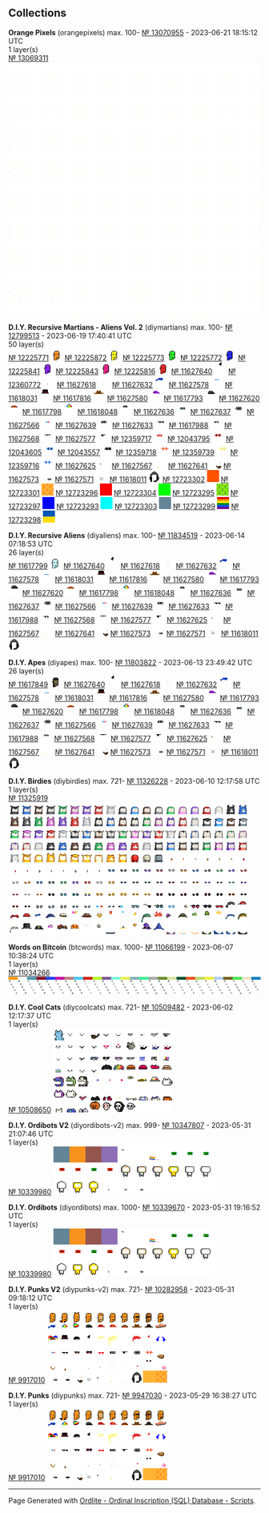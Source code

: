 ## Collections


**Orange Pixels** (orangepixels) max. 100- [№ 13070955](https://ordinals.com/inscription/429915c362dacc2b1f7d4a5f7d929ee04e52298c35a7fe9c4e5a29580691b364i0) - 2023-06-21 18:15:12 UTC<br>
1 layer(s)<br>
[№ 13069311](https://ordinals.com/inscription/c0a4f0a19765b944bfea57cb51105a76e1c6a724a533ed46a288059dc9a2a963i0) ![](../num/13069311.png)


**D.I.Y. Recursive Martians - Aliens Vol. 2** (diymartians) max. 100- [№ 12799513](https://ordinals.com/inscription/b2426c302ad2807d832b994cb509000a5fa8ac9c08cce273b16400a8409b4c13i0) - 2023-06-19 17:40:41 UTC<br>
50 layer(s)<br>
[№ 12225771](https://ordinals.com/inscription/0829dc471f8bb92a971dfdfb00a71c016b833c8f1d5f39dcb15aa5535d08fc15i0) ![](../num/12225771.png)
[№ 12225872](https://ordinals.com/inscription/9482552ec759b76577b28923741eb4bfc7770cead528755bf8fa44196ae9318ci0) ![](../num/12225872.png)
[№ 12225773](https://ordinals.com/inscription/5b8eb4a05f13fffc49f824f457fb080b67e4fdc312fbbf2f804cef59e6d5fad2i0) ![](../num/12225773.png)
[№ 12225772](https://ordinals.com/inscription/85e0efd6cc2801ab7e1fe28e23110441348ca40481599f880c571ff4f69f066fi0) ![](../num/12225772.png)
[№ 12225841](https://ordinals.com/inscription/7953ccb6614a41e7b4c4ed2a2b112b52feda387de92de2c1a314f03d5da41955i0) ![](../num/12225841.png)
[№ 12225843](https://ordinals.com/inscription/2f1219924cfa01f9816581e8a39e201f15e19ab447e852ff9b43b13fa7b0c75di0) ![](../num/12225843.png)
[№ 12225816](https://ordinals.com/inscription/e60f597ec41c50e823ea382c101dfc2f30c13a927222be3b73cedd88bd1b9237i0) ![](../num/12225816.png)
[№ 11627640](https://ordinals.com/inscription/5ce9f89ad571e5380baa5b5ee387f08ea313421e7e54662b3899d411c39321ddi0) ![](../num/11627640.png)
[№ 12360772](https://ordinals.com/inscription/3459b14a4fcb7bce1df0465abc711b556caba6f7b42d4f925f1ddf830be47125i0) ![](../num/12360772.png)
[№ 11627618](https://ordinals.com/inscription/1355524a2aab576e069bac91227b0e52d227d65d84c5535377d3a0ea4e44d470i0) ![](../num/11627618.png)
[№ 11627632](https://ordinals.com/inscription/a6b4b81f69e8c217db24f0a71954195d67ced49a819b67a4daf9f3ca7fa1b971i0) ![](../num/11627632.png)
[№ 11627578](https://ordinals.com/inscription/83827ec13cb55a35fe3adca5acf67caf943c3bd6810f8fa893b067e8015c8f19i0) ![](../num/11627578.png)
[№ 11618031](https://ordinals.com/inscription/5b1e638c050318bec23f17b8b7758ccf13945e422516da6c722c67ae5ed4e26di0) ![](../num/11618031.png)
[№ 11617816](https://ordinals.com/inscription/5dcf96b13e5762d5a288d8bee36deb933fe192a55475199fe9a39ae29dd16853i0) ![](../num/11617816.png)
[№ 11627580](https://ordinals.com/inscription/5760ce05009e94a750a7245cac994fa9ffd388eadc757929ac17737811455429i0) ![](../num/11627580.png)
[№ 11617793](https://ordinals.com/inscription/0bd902941392ea138adb7db30cecdf5bc09a92c80e3e1bc3ecdf3c2d0abf6631i0) ![](../num/11617793.png)
[№ 11627620](https://ordinals.com/inscription/7c2fd41b52624ddb1ba11fe1c6d95475f2e42c4b53d6aaf6a16a09064acebe38i0) ![](../num/11627620.png)
[№ 11617798](https://ordinals.com/inscription/0f473c9dcd14e3f43a6599b038d810eac16bc6394edcfcf6b32f8df992ab6791i0) ![](../num/11617798.png)
[№ 11618048](https://ordinals.com/inscription/d32c50c23693a028e2381d6f756746a9ff684f2028edf694ab7b1b6cde78e2cdi0) ![](../num/11618048.png)
[№ 11627636](https://ordinals.com/inscription/d61fc2a89ecc6ae65cf91cdfac9edc37fd60c38621dac211f3a70891ef79b69ai0) ![](../num/11627636.png)
[№ 11627637](https://ordinals.com/inscription/680e2ee8cad86aa174b4f3373d733370c9a6fc4230b9708d520a0f6bcb8e72a6i0) ![](../num/11627637.png)
[№ 11627566](https://ordinals.com/inscription/56d3f4f661b2b4a9fc17755171d7cf4da74e570614b6b45de0cc87a809c3eb3ci0) ![](../num/11627566.png)
[№ 11627639](https://ordinals.com/inscription/fe4321178bd841e52fdeb72ce4456c5b7596c0d611b19da15ba75ec63b5314cai0) ![](../num/11627639.png)
[№ 11627633](https://ordinals.com/inscription/eddc1242f0fd290e130332e046897ad41dce1e7e112df48ecf2168e43172d383i0) ![](../num/11627633.png)
[№ 11617988](https://ordinals.com/inscription/a2110fb4afaa29bc70bcfac445f750ecb5e81777e8d080be2d2b07eb030ba0ffi0) ![](../num/11617988.png)
[№ 11627568](https://ordinals.com/inscription/c1277df4b986067b2a3f006d717b7f6d042896840c8b592e5a8b9ff22444b08fi0) ![](../num/11627568.png)
[№ 11627577](https://ordinals.com/inscription/722dfdc90a67ff7eb892d13393a8a5b360b8a109f3d809600919684a600ff60ei0) ![](../num/11627577.png)
[№ 12359717](https://ordinals.com/inscription/a0d11e78978a9dd5f1d891b71f06bd2d411c08372eba1f23e8b0722474388130i0) ![](../num/12359717.png)
[№ 12043795](https://ordinals.com/inscription/2c2d812754b9374ffb699173da7f6d476af138a99906b66b8453cc4343305167i0) ![](../num/12043795.png)
[№ 12043605](https://ordinals.com/inscription/964c52312f1db9025695b181d5f631292d29bec63ff9587138a589cb5ff8c26di0) ![](../num/12043605.png)
[№ 12043557](https://ordinals.com/inscription/545fd4d45d2f6d732d48accc082f72b67a00d19f88517320f814bf1fe827c816i0) ![](../num/12043557.png)
[№ 12359718](https://ordinals.com/inscription/72fe7ebda802852f499dca865ec22ac43eacfcf4796d761969ae8358791e943ci0) ![](../num/12359718.png)
[№ 12359739](https://ordinals.com/inscription/4db2e931b5cd489d8007d111d20ab97d84161b84c8f7ff3038e1afe79567b9afi0) ![](../num/12359739.png)
[№ 12359716](https://ordinals.com/inscription/4869c9bb7cf23e68ad94da5b1e9de1feff1ebdcaf9a08fccca5f1887dd40e239i0) ![](../num/12359716.png)
[№ 11627625](https://ordinals.com/inscription/06136a5b4fb585069ef6265a0fde3baf67ee914b9f784d2c951f3a8187800d54i0) ![](../num/11627625.png)
[№ 11627567](https://ordinals.com/inscription/8043604c7c96a5a43a97e251b246102ca40c0203431ff21bd26f23330dfa554ci0) ![](../num/11627567.png)
[№ 11627641](https://ordinals.com/inscription/92e7f48454546718f98103d7464d954033adbee21855f06584be06faa3e291ddi0) ![](../num/11627641.png)
[№ 11627573](https://ordinals.com/inscription/a01012b213ed425c5d4038bc36016f19f4f342ca052ff9bf6971672164e1a402i0) ![](../num/11627573.png)
[№ 11627571](https://ordinals.com/inscription/87d89d290ebde5d5b7aa75b4c8d0359515e25ea1542bc0646dc3f5b0b2fc55fdi0) ![](../num/11627571.png)
[№ 11618011](https://ordinals.com/inscription/aab67a4269ca0bda649fe341bd88c862aba2e9bf6e0826b9dfa5c4ba8fe62c2di0) ![](../num/11618011.png)
[№ 12723302](https://ordinals.com/inscription/189b02ffc8aac68a45102e9837a1ca92e422bf5544d9011a863626cf6b0abeeai0) ![](../num/12723302.png)
[№ 12723301](https://ordinals.com/inscription/43e93e43f2dac75b141baaa5b08df440e0b6ec5755577a9554a7af6540447bb7i0) ![](../num/12723301.png)
[№ 12723296](https://ordinals.com/inscription/39d774f7d7514371c88bc4f939346f6b23000c9892ac4ae8ea36c76694e3b842i0) ![](../num/12723296.png)
[№ 12723304](https://ordinals.com/inscription/b268b2acccd6b04680c2aa3130863ffbaa450f6870f100af678428cd07212ef6i0) ![](../num/12723304.png)
[№ 12723295](https://ordinals.com/inscription/ac810c9098681e100964166b7510d1ac371c147861b0ae2a862da3a8b8256037i0) ![](../num/12723295.png)
[№ 12723297](https://ordinals.com/inscription/4b9f880df07b072a4147a62acdd0881d024d14da6d84174db9b5ac555b71b346i0) ![](../num/12723297.png)
[№ 12723293](https://ordinals.com/inscription/014ad6ed6297bc4ed624b2856e036c6bde115d51eb7200b14e3b3413ad53db08i0) ![](../num/12723293.png)
[№ 12723303](https://ordinals.com/inscription/e139b5b0649186772cbf044bb8d3c5e43b77e3cf0472008ce2aaf52966c921eci0) ![](../num/12723303.png)
[№ 12723299](https://ordinals.com/inscription/6eb271ad3fdd15cc2ec34dda462e71aaa8a7ef7e306cfd189931ef37216a9c60i0) ![](../num/12723299.png)
[№ 12723298](https://ordinals.com/inscription/47cb34f1d73371df0b27ca0a259927fa80e2b2d9ee0e1d487fca5c9029b67b49i0) ![](../num/12723298.png)


**D.I.Y. Recursive Aliens** (diyaliens) max. 100- [№ 11834519](https://ordinals.com/inscription/3832d5d8dc247cfa3506343acca1f4a9f1a9f914a4e6f16589e0dac4fdb67c1ci0) - 2023-06-14 07:18:53 UTC<br>
26 layer(s)<br>
[№ 11617799](https://ordinals.com/inscription/81ec4177e7fce4e568cc1c14366fe29deb88b0f0841eb12d4f1d0638cca68201i0) ![](../num/11617799.png)
[№ 11627640](https://ordinals.com/inscription/5ce9f89ad571e5380baa5b5ee387f08ea313421e7e54662b3899d411c39321ddi0) ![](../num/11627640.png)
[№ 11627618](https://ordinals.com/inscription/1355524a2aab576e069bac91227b0e52d227d65d84c5535377d3a0ea4e44d470i0) ![](../num/11627618.png)
[№ 11627632](https://ordinals.com/inscription/a6b4b81f69e8c217db24f0a71954195d67ced49a819b67a4daf9f3ca7fa1b971i0) ![](../num/11627632.png)
[№ 11627578](https://ordinals.com/inscription/83827ec13cb55a35fe3adca5acf67caf943c3bd6810f8fa893b067e8015c8f19i0) ![](../num/11627578.png)
[№ 11618031](https://ordinals.com/inscription/5b1e638c050318bec23f17b8b7758ccf13945e422516da6c722c67ae5ed4e26di0) ![](../num/11618031.png)
[№ 11617816](https://ordinals.com/inscription/5dcf96b13e5762d5a288d8bee36deb933fe192a55475199fe9a39ae29dd16853i0) ![](../num/11617816.png)
[№ 11627580](https://ordinals.com/inscription/5760ce05009e94a750a7245cac994fa9ffd388eadc757929ac17737811455429i0) ![](../num/11627580.png)
[№ 11617793](https://ordinals.com/inscription/0bd902941392ea138adb7db30cecdf5bc09a92c80e3e1bc3ecdf3c2d0abf6631i0) ![](../num/11617793.png)
[№ 11627620](https://ordinals.com/inscription/7c2fd41b52624ddb1ba11fe1c6d95475f2e42c4b53d6aaf6a16a09064acebe38i0) ![](../num/11627620.png)
[№ 11617798](https://ordinals.com/inscription/0f473c9dcd14e3f43a6599b038d810eac16bc6394edcfcf6b32f8df992ab6791i0) ![](../num/11617798.png)
[№ 11618048](https://ordinals.com/inscription/d32c50c23693a028e2381d6f756746a9ff684f2028edf694ab7b1b6cde78e2cdi0) ![](../num/11618048.png)
[№ 11627636](https://ordinals.com/inscription/d61fc2a89ecc6ae65cf91cdfac9edc37fd60c38621dac211f3a70891ef79b69ai0) ![](../num/11627636.png)
[№ 11627637](https://ordinals.com/inscription/680e2ee8cad86aa174b4f3373d733370c9a6fc4230b9708d520a0f6bcb8e72a6i0) ![](../num/11627637.png)
[№ 11627566](https://ordinals.com/inscription/56d3f4f661b2b4a9fc17755171d7cf4da74e570614b6b45de0cc87a809c3eb3ci0) ![](../num/11627566.png)
[№ 11627639](https://ordinals.com/inscription/fe4321178bd841e52fdeb72ce4456c5b7596c0d611b19da15ba75ec63b5314cai0) ![](../num/11627639.png)
[№ 11627633](https://ordinals.com/inscription/eddc1242f0fd290e130332e046897ad41dce1e7e112df48ecf2168e43172d383i0) ![](../num/11627633.png)
[№ 11617988](https://ordinals.com/inscription/a2110fb4afaa29bc70bcfac445f750ecb5e81777e8d080be2d2b07eb030ba0ffi0) ![](../num/11617988.png)
[№ 11627568](https://ordinals.com/inscription/c1277df4b986067b2a3f006d717b7f6d042896840c8b592e5a8b9ff22444b08fi0) ![](../num/11627568.png)
[№ 11627577](https://ordinals.com/inscription/722dfdc90a67ff7eb892d13393a8a5b360b8a109f3d809600919684a600ff60ei0) ![](../num/11627577.png)
[№ 11627625](https://ordinals.com/inscription/06136a5b4fb585069ef6265a0fde3baf67ee914b9f784d2c951f3a8187800d54i0) ![](../num/11627625.png)
[№ 11627567](https://ordinals.com/inscription/8043604c7c96a5a43a97e251b246102ca40c0203431ff21bd26f23330dfa554ci0) ![](../num/11627567.png)
[№ 11627641](https://ordinals.com/inscription/92e7f48454546718f98103d7464d954033adbee21855f06584be06faa3e291ddi0) ![](../num/11627641.png)
[№ 11627573](https://ordinals.com/inscription/a01012b213ed425c5d4038bc36016f19f4f342ca052ff9bf6971672164e1a402i0) ![](../num/11627573.png)
[№ 11627571](https://ordinals.com/inscription/87d89d290ebde5d5b7aa75b4c8d0359515e25ea1542bc0646dc3f5b0b2fc55fdi0) ![](../num/11627571.png)
[№ 11618011](https://ordinals.com/inscription/aab67a4269ca0bda649fe341bd88c862aba2e9bf6e0826b9dfa5c4ba8fe62c2di0) ![](../num/11618011.png)


**D.I.Y. Apes** (diyapes) max. 100- [№ 11803822](https://ordinals.com/inscription/610ad953a48ce514ca71933b40228a366ef5edb8f6581ac20dca3098d618c7b2i0) - 2023-06-13 23:49:42 UTC<br>
26 layer(s)<br>
[№ 11617849](https://ordinals.com/inscription/b36750a6b444e3815f0cbb50a36e0f1231b74ba930855b1e9067f907942f34fci0) ![](../num/11617849.png)
[№ 11627640](https://ordinals.com/inscription/5ce9f89ad571e5380baa5b5ee387f08ea313421e7e54662b3899d411c39321ddi0) ![](../num/11627640.png)
[№ 11627618](https://ordinals.com/inscription/1355524a2aab576e069bac91227b0e52d227d65d84c5535377d3a0ea4e44d470i0) ![](../num/11627618.png)
[№ 11627632](https://ordinals.com/inscription/a6b4b81f69e8c217db24f0a71954195d67ced49a819b67a4daf9f3ca7fa1b971i0) ![](../num/11627632.png)
[№ 11627578](https://ordinals.com/inscription/83827ec13cb55a35fe3adca5acf67caf943c3bd6810f8fa893b067e8015c8f19i0) ![](../num/11627578.png)
[№ 11618031](https://ordinals.com/inscription/5b1e638c050318bec23f17b8b7758ccf13945e422516da6c722c67ae5ed4e26di0) ![](../num/11618031.png)
[№ 11617816](https://ordinals.com/inscription/5dcf96b13e5762d5a288d8bee36deb933fe192a55475199fe9a39ae29dd16853i0) ![](../num/11617816.png)
[№ 11627580](https://ordinals.com/inscription/5760ce05009e94a750a7245cac994fa9ffd388eadc757929ac17737811455429i0) ![](../num/11627580.png)
[№ 11617793](https://ordinals.com/inscription/0bd902941392ea138adb7db30cecdf5bc09a92c80e3e1bc3ecdf3c2d0abf6631i0) ![](../num/11617793.png)
[№ 11627620](https://ordinals.com/inscription/7c2fd41b52624ddb1ba11fe1c6d95475f2e42c4b53d6aaf6a16a09064acebe38i0) ![](../num/11627620.png)
[№ 11617798](https://ordinals.com/inscription/0f473c9dcd14e3f43a6599b038d810eac16bc6394edcfcf6b32f8df992ab6791i0) ![](../num/11617798.png)
[№ 11618048](https://ordinals.com/inscription/d32c50c23693a028e2381d6f756746a9ff684f2028edf694ab7b1b6cde78e2cdi0) ![](../num/11618048.png)
[№ 11627636](https://ordinals.com/inscription/d61fc2a89ecc6ae65cf91cdfac9edc37fd60c38621dac211f3a70891ef79b69ai0) ![](../num/11627636.png)
[№ 11627637](https://ordinals.com/inscription/680e2ee8cad86aa174b4f3373d733370c9a6fc4230b9708d520a0f6bcb8e72a6i0) ![](../num/11627637.png)
[№ 11627566](https://ordinals.com/inscription/56d3f4f661b2b4a9fc17755171d7cf4da74e570614b6b45de0cc87a809c3eb3ci0) ![](../num/11627566.png)
[№ 11627639](https://ordinals.com/inscription/fe4321178bd841e52fdeb72ce4456c5b7596c0d611b19da15ba75ec63b5314cai0) ![](../num/11627639.png)
[№ 11627633](https://ordinals.com/inscription/eddc1242f0fd290e130332e046897ad41dce1e7e112df48ecf2168e43172d383i0) ![](../num/11627633.png)
[№ 11617988](https://ordinals.com/inscription/a2110fb4afaa29bc70bcfac445f750ecb5e81777e8d080be2d2b07eb030ba0ffi0) ![](../num/11617988.png)
[№ 11627568](https://ordinals.com/inscription/c1277df4b986067b2a3f006d717b7f6d042896840c8b592e5a8b9ff22444b08fi0) ![](../num/11627568.png)
[№ 11627577](https://ordinals.com/inscription/722dfdc90a67ff7eb892d13393a8a5b360b8a109f3d809600919684a600ff60ei0) ![](../num/11627577.png)
[№ 11627625](https://ordinals.com/inscription/06136a5b4fb585069ef6265a0fde3baf67ee914b9f784d2c951f3a8187800d54i0) ![](../num/11627625.png)
[№ 11627567](https://ordinals.com/inscription/8043604c7c96a5a43a97e251b246102ca40c0203431ff21bd26f23330dfa554ci0) ![](../num/11627567.png)
[№ 11627641](https://ordinals.com/inscription/92e7f48454546718f98103d7464d954033adbee21855f06584be06faa3e291ddi0) ![](../num/11627641.png)
[№ 11627573](https://ordinals.com/inscription/a01012b213ed425c5d4038bc36016f19f4f342ca052ff9bf6971672164e1a402i0) ![](../num/11627573.png)
[№ 11627571](https://ordinals.com/inscription/87d89d290ebde5d5b7aa75b4c8d0359515e25ea1542bc0646dc3f5b0b2fc55fdi0) ![](../num/11627571.png)
[№ 11618011](https://ordinals.com/inscription/aab67a4269ca0bda649fe341bd88c862aba2e9bf6e0826b9dfa5c4ba8fe62c2di0) ![](../num/11618011.png)


**D.I.Y. Birdies** (diybirdies) max. 721- [№ 11326228](https://ordinals.com/inscription/5cf5cb5cf764f6363e6485b85824909533b8d274c4a9988a9c7362e3d4e4409fi0) - 2023-06-10 12:17:58 UTC<br>
1 layer(s)<br>
[№ 11325919](https://ordinals.com/inscription/02f325b9333a61aeaabf7405205d99ea311014ded42dd97c590d9459400c1d11i0) ![](../num/11325919.png)


**Words on Bitcoin** (btcwords) max. 1000- [№ 11066199](https://ordinals.com/inscription/ac685db241919af1e5556bfc5a452e40efc961b074d385de750863256272a8aai0) - 2023-06-07 10:38:24 UTC<br>
1 layer(s)<br>
[№ 11034266](https://ordinals.com/inscription/c1805b21d5fb0be5d310d964735333f7ae806377220e0aa6e8147522199a306ei0) ![](../num/11034266.png)


**D.I.Y. Cool Cats** (diycoolcats) max. 721- [№ 10509482](https://ordinals.com/inscription/02ef2b3c240e56acd9ffad6c17e9758b5c5fd2d957fb80949f22de8c5ec6df83i0) - 2023-06-02 12:17:37 UTC<br>
1 layer(s)<br>
[№ 10508650](https://ordinals.com/inscription/3d9f89d725cff85b8ed2f1be57adab3ecb96efb4ee50c7f197efbe3862c325eei0) ![](../num/10508650.png)


**D.I.Y. Ordibots V2** (diyordibots-v2) max. 999- [№ 10347807](https://ordinals.com/inscription/671293d418f7e05a503ffec6703b266ce08eb5522329774f2ac008b883a4e2a0i0) - 2023-05-31 21:07:46 UTC<br>
1 layer(s)<br>
[№ 10339980](https://ordinals.com/inscription/477e87bc55d33a1698024e12af7357e5f5d5e5fba2bc8aadc0a71d83776cb70ai0) ![](../num/10339980.png)


**D.I.Y. Ordibots** (diyordibots) max. 1000- [№ 10339670](https://ordinals.com/inscription/e1be0a2827e42ffaacde0da19006566d9efb5b920e41d29fd59b5d0a3527cfc8i0) - 2023-05-31 19:16:52 UTC<br>
1 layer(s)<br>
[№ 10339980](https://ordinals.com/inscription/477e87bc55d33a1698024e12af7357e5f5d5e5fba2bc8aadc0a71d83776cb70ai0) ![](../num/10339980.png)


**D.I.Y. Punks V2** (diypunks-v2) max. 721- [№ 10282958](https://ordinals.com/inscription/49fc0b24a6d2be8c78b1b468b77729e3516fae223766e64dc3e68d4051c52e89i0) - 2023-05-31 09:18:12 UTC<br>
1 layer(s)<br>
[№ 9917010](https://ordinals.com/inscription/cf5df319bbe23fa3d012e5ee0810700c8e82aebff41164246f0d87d7b60a9903i0) ![](../num/9917010.png)


**D.I.Y. Punks** (diypunks) max. 721- [№ 9947030](https://ordinals.com/inscription/753f663770d816f61acd35da8dd04e122eec8582e93ca36b2122f2d4ac206089i0) - 2023-05-29 16:38:27 UTC<br>
1 layer(s)<br>
[№ 9917010](https://ordinals.com/inscription/cf5df319bbe23fa3d012e5ee0810700c8e82aebff41164246f0d87d7b60a9903i0) ![](../num/9917010.png)


---

Page Generated with [Ordlite - Ordinal Inscription (SQL) Database - Scripts](https://github.com/ordbase/generative-orc-721/tree/master/ordlite).  
